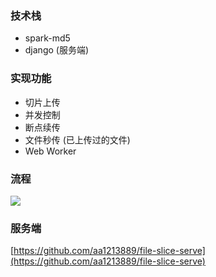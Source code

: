 ### 技术栈
- spark-md5
- django (服务端)
### 实现功能

- 切片上传
- 并发控制
- 断点续传
- 文件秒传 (已上传过的文件)
- Web Worker
### 流程
![](https://cdn.nlark.com/yuque/0/2022/jpeg/2998709/1657877628473-ce54ee3b-a3ce-4474-b21d-3651f81c8c81.jpeg)
### 服务端
 [https://github.com/aa1213889/file-slice-serve](https://github.com/aa1213889/file-slice-serve)
